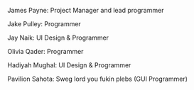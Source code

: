 James Payne: Project Manager and lead programmer 

Jake Pulley: Programmer

Jay Naik: UI Design & Programmer

Olivia Qader: Programmer

Hadiyah Mughal: UI Design & Programmer

Pavilion Sahota: Sweg lord you fukin plebs (GUI Programmer)
